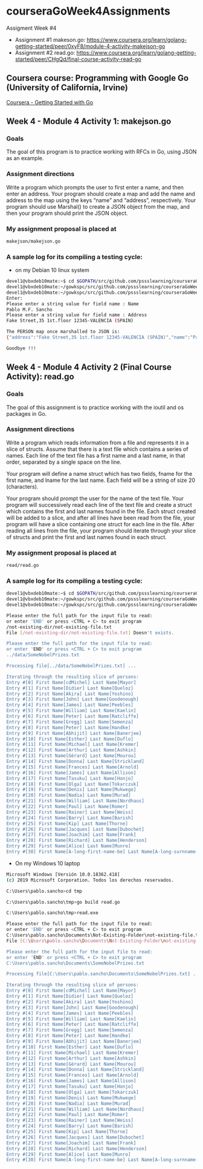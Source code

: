 # courseraGoWeek4Assignments
Assigment Week #4 
- Assignment #1 makeson.go: https://www.coursera.org/learn/golang-getting-started/peer/0xyF8/module-4-activity-makejson-go
- Assignment #2 read.go: https://www.coursera.org/learn/golang-getting-started/peer/CHgQd/final-course-activity-read-go

## Coursera course: Programming with Google Go (University of California, Irvine) 

[Coursera - Getting Started with Go](https://www.coursera.org/learn/golang-getting-started/home/welcome)

## Week 4 - Module 4 Activity 1: makejson.go

### Goals

The goal of this program is to practice working with RFCs in Go, using JSON as an example.

### Assignment directions

Write a program which prompts the user to first enter a name, and then enter an address. Your program should create a map and add the name and address to the map using the keys “name” and “address”, respectively. Your program should use Marshal() to create a JSON object from the map, and then your program should print the JSON object.

### My assignment proposal is placed at
```sh
makejson/makejson.go
```

### A sample log for its compiling a testing cycle:

- on my Debian 10 linux system

```sh
devel1@vbxdeb10mate:~$ cd $GOPATH/src/github.com/pssslearning/courseraGoWeek4Assignment/makejson/
devel1@vbxdeb10mate:~/gowkspc/src/github.com/pssslearning/courseraGoWeek4Assignment/makejson$ go build makejson.go 
devel1@vbxdeb10mate:~/gowkspc/src/github.com/pssslearning/courseraGoWeek4Assignment/makejson$ ./makejson 
Enter:
Please enter a string value for field name : Name
Pablo M.F. Sancho
Please enter a string value for field name : Address
Fake Street,35 1st.floor 12345-VALENCIA (SPAIN)  

The PERSON map once marshalled to JSON is:
{"address":"Fake Street,35 1st.floor 12345-VALENCIA (SPAIN)","name":"Pablo M.F. Sancho"}

Goodbye !!!
```

## Week 4 - Module 4 Activity 2 (Final Course Activity): read.go

### Goals

The goal of this assignment is to practice working with the ioutil and os packages in Go.

### Assignment directions

Write a program which reads information from a file and represents it in a slice of structs. Assume that there is a text file which contains a series of names. Each line of the text file has a first name and a last name, in that order, separated by a single space on the line.

Your program will define a name struct which has two fields, fname for the first name, and lname for the last name. Each field will be a string of size 20 (characters).

Your program should prompt the user for the name of the text file. Your program will successively read each line of the text file and create a struct which contains the first and last names found in the file. Each struct created will be added to a slice, and after all lines have been read from the file, your program will have a slice containing one struct for each line in the file. After reading all lines from the file, your program should iterate through your slice of structs and print the first and last names found in each struct.

### My assignment proposal is placed at
```sh
read/read.go
```

### A sample log for its compiling a testing cycle:

```sh
devel1@vbxdeb10mate:~$ cd $GOPATH/src/github.com/pssslearning/courseraGoWeek4Assignment/read/
devel1@vbxdeb10mate:~/gowkspc/src/github.com/pssslearning/courseraGoWeek4Assignment/read$ go build read.go
devel1@vbxdeb10mate:~/gowkspc/src/github.com/pssslearning/courseraGoWeek4Assignment/read$ ./read

Please enter the full path for the input file to read: 
or enter 'END' or press <CTRL + C> to exit program
/not-existing-dir/not-existing-file.txt
File [/not-existing-dir/not-existing-file.txt] Doesn't exists.

Please enter the full path for the input file to read: 
or enter 'END' or press <CTRL + C> to exit program
../data/SomeNobelPrizes.txt

Processing file[../data/SomeNobelPrizes.txt] ...

Iterating through the resulting slice of persons:
Entry #[0] First Name[cdMichel] Last Name[Mayor]
Entry #[1] First Name[Didier] Last Name[Queloz]
Entry #[2] First Name[Akira] Last Name[Yoshino]
Entry #[3] First Name[John] Last Name[Goodenough]
Entry #[4] First Name[James] Last Name[Peebles]
Entry #[5] First Name[William] Last Name[Kaelin]
Entry #[6] First Name[Peter] Last Name[Ratcliffe]
Entry #[7] First Name[Gregg] Last Name[Semenza]
Entry #[8] First Name[Peter] Last Name[Handke]
Entry #[9] First Name[Abhijit] Last Name[Banerjee]
Entry #[10] First Name[Esther] Last Name[Duflo]
Entry #[11] First Name[Michael] Last Name[Kremer]
Entry #[12] First Name[Arthur] Last Name[Ashkin]
Entry #[13] First Name[Gérard] Last Name[Mourou]
Entry #[14] First Name[Donna] Last Name[Strickland]
Entry #[15] First Name[Frances] Last Name[Arnold]
Entry #[16] First Name[James] Last Name[Allison]
Entry #[17] First Name[Tasuku] Last Name[Honjo]
Entry #[18] First Name[Olga] Last Name[Tokarczuk]
Entry #[19] First Name[Denis] Last Name[Mukwege]
Entry #[20] First Name[Nadia] Last Name[Murad]
Entry #[21] First Name[William] Last Name[Nordhaus]
Entry #[22] First Name[Paul] Last Name[Romer]
Entry #[23] First Name[Rainer] Last Name[Weiss]
Entry #[24] First Name[Barry] Last Name[Barish]
Entry #[25] First Name[Kip] Last Name[Thorne]
Entry #[26] First Name[Jacques] Last Name[Dubochet]
Entry #[27] First Name[Joachim] Last Name[Frank]
Entry #[28] First Name[Richard] Last Name[Henderson]
Entry #[29] First Name[Alice] Last Name[Munro]
Entry #[30] First Name[A-long-first-name-be] Last Name[A-long-surnname-beyo]
```

- On my Windows 10 laptop
  
```sh
Microsoft Windows [Versión 10.0.18362.418]
(c) 2019 Microsoft Corporation. Todos los derechos reservados.

C:\Users\pablo.sancho>cd tmp

C:\Users\pablo.sancho\tmp>go build read.go

C:\Users\pablo.sancho\tmp>read.exe

Please enter the full path for the input file to read:
or enter 'END' or press <CTRL + C> to exit program
C:\Users\pablo.sancho\Documents\Not-Existing-Folder\not-existing-file.txt
File [C:\Users\pablo.sancho\Documents\Not-Existing-Folder\not-existing-file.txt] Doesn't exists.

Please enter the full path for the input file to read:
or enter 'END' or press <CTRL + C> to exit program
C:\Users\pablo.sancho\Documents\SomeNobelPrizes.txt

Processing file[C:\Users\pablo.sancho\Documents\SomeNobelPrizes.txt] ...

Iterating through the resulting slice of persons:
Entry #[0] First Name[cdMichel] Last Name[Mayor]
Entry #[1] First Name[Didier] Last Name[Queloz]
Entry #[2] First Name[Akira] Last Name[Yoshino]
Entry #[3] First Name[John] Last Name[Goodenough]
Entry #[4] First Name[James] Last Name[Peebles]
Entry #[5] First Name[William] Last Name[Kaelin]
Entry #[6] First Name[Peter] Last Name[Ratcliffe]
Entry #[7] First Name[Gregg] Last Name[Semenza]
Entry #[8] First Name[Peter] Last Name[Handke]
Entry #[9] First Name[Abhijit] Last Name[Banerjee]
Entry #[10] First Name[Esther] Last Name[Duflo]
Entry #[11] First Name[Michael] Last Name[Kremer]
Entry #[12] First Name[Arthur] Last Name[Ashkin]
Entry #[13] First Name[Gérard] Last Name[Mourou]
Entry #[14] First Name[Donna] Last Name[Strickland]
Entry #[15] First Name[Frances] Last Name[Arnold]
Entry #[16] First Name[James] Last Name[Allison]
Entry #[17] First Name[Tasuku] Last Name[Honjo]
Entry #[18] First Name[Olga] Last Name[Tokarczuk]
Entry #[19] First Name[Denis] Last Name[Mukwege]
Entry #[20] First Name[Nadia] Last Name[Murad]
Entry #[21] First Name[William] Last Name[Nordhaus]
Entry #[22] First Name[Paul] Last Name[Romer]
Entry #[23] First Name[Rainer] Last Name[Weiss]
Entry #[24] First Name[Barry] Last Name[Barish]
Entry #[25] First Name[Kip] Last Name[Thorne]
Entry #[26] First Name[Jacques] Last Name[Dubochet]
Entry #[27] First Name[Joachim] Last Name[Frank]
Entry #[28] First Name[Richard] Last Name[Henderson]
Entry #[29] First Name[Alice] Last Name[Munro]
Entry #[30] First Name[A-long-first-name-be] Last Name[A-long-surnname-beyo]

```
